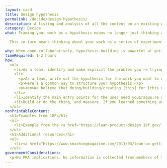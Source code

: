 ```yaml
---
layout: card
title: Design hypothesis
permalink: /decide/design-hypothesis/
description: A listing and analysis of all the content on an existing website (including pages, files, videos, audio or other data) that your users might reasonably encounter.
category: Decide
what: Framing your work as a hypothesis means no longer just thinking about the thing you&rsquo;re making or building, but paying more attention to whether that work is achieving your intended goals and outcomes.

  This in turn means thinking about your work as a series of experiments you do with your users to learn if you&rsquo;re on the right path. Instead of asking &ldquo;Did we ship the shopping cart feature?&rdquo; you ask&#58; &ldquo;Did we make it easier and simpler for our customers to buy from us?&rdquo;

why: When done collaboratively, hypothesis-building is powerful at getting a team on the same page about what it’s doing and why. It also allows the team to be flexible &mdash; if one approach doesn’t result in the outcome you expected, you have implicit permission to change course and try something else.
timeRequired: 1-2 hours
how:
  <ol>
    <li>As a team, identify and make explicit the problem you’re trying to solve. What goals or needs aren’t being met? What measurable criteria would indicate progress toward those goals?</li>
    <li>
      <p>As a team, write out the hypothesis for the work you want to do to address the problem(s) you’re trying to solve. You may want to write broad hypotheses at the outset of a project and more specific hypotheses each sprint.</p>
      <p>Here’s a common way to structure your hypothesis:</p>
      <p><em>We believe that doing/building/creating [this] for [this user] will result in [this outcome]. We’ll know we’re right when we see [this metric/signal].</em></p>
    </li>
    <li>Identify the main entry points for the user need you&rsquo;re addressing. This could be external marketing, the homepage, a microsite, or another page.</li>
    <li>Build or do the thing, and measure. If you learned something unexpected, then create a new hypothesis and change course so you can continue working toward your goals.</li>
  </ol>
nonPrintableContent:
  <h1>Examples from 18F</h1>
  <ul>
    <li>Example from the <a href="https://lean-product-design.18f.gov/7-break-down/">Lean product design guide</a>.</li>
  </ul>
  <h1>Additional resources</h1>
  <ul>
    <li><a href="https://www.smashingmagazine.com/2011/03/lean-ux-getting-out-of-the-deliverables-business/">Getting out of the deliverables business</a>.</li>
  </ul>
governmentConsiderations:
  <p>No PRA implications. No information is collected from members of the public.</p>
---
```

